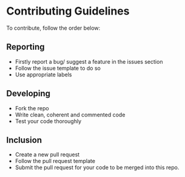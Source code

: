 # Contributing Guidelines
To contribute, follow the order below:

## Reporting
- Firstly report a bug/ suggest a feature in the issues section
- Follow the issue template to do so
- Use appropriate labels

## Developing
- Fork the repo
- Write clean, coherent and commented code
- Test your code thoroughly

## Inclusion
- Create a new pull request
- Follow the pull request template
- Submit the pull request for your code to be merged into this repo.
